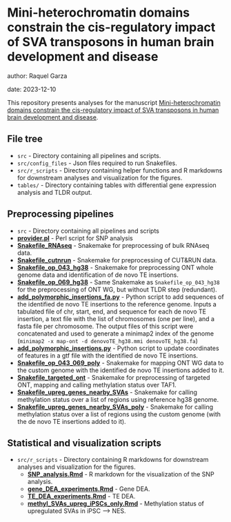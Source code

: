 # Mini-heterochromatin domains constrain the cis-regulatory impact of SVA transposons in human brain development and disease
author: Raquel Garza

date: 2023-12-10

This repository presents analyses for the manuscript
[Mini-heterochromatin domains constrain the cis-regulatory impact of SVA transposons in human brain development and disease](https://www.biorxiv.org/content/10.1101/2023.10.20.563233v1).

## File tree
- `src` - Directory containing all pipelines and scripts.
- `src/config_files` - Json files required to run Snakefiles.
- `src/r_scripts` - Directory containing helper functions and R markdowns for downstream analyses and visualization for the figures.
- `tables/` - Directory containing tables with differential gene expression analysis and TLDR output.

## Preprocessing pipelines 
- `src` - Directory containing all pipelines and scripts
- [**provider.pl**](./src/provider.pl) - Perl script for SNP analysis
- [**Snakefile_RNAseq**](./src/Snakefile_RNAseq) - Snakemake for preprocessing of bulk RNAseq data.
- [**Snakefile_cutnrun**](./src/Snakefile_cutnrun) - Snakemake for preprocessing of CUT&RUN data.
- [**Snakefile_op_043_hg38**](./src/Snakefile_op_043_hg38) - Snakemake for preprocessing ONT whole genome data and identification of de novo TE insertions.
- [**Snakefile_op_069_hg38**](./src/Snakefile_op_069_hg38) - Same Snakemake as `Snakefile_op_043_hg38` for the preprocessing of ONT WG, but without TLDR step (redundant).
- [**add_polymorphic_insertions_fa.py**](./src/add_polymorphic_insertions_fa.py) - Python script to add sequences of the identified de novo TE insertions to the reference genome. Inputs a tabulated file of chr, start, end, and sequence for each de novo TE insertion, a text file with the list of chromosomes (one per line), and a fasta file per chromosome. The output files of this script were concatenated and used to generate a minimap2 index of the genome (`minimap2 -x map-ont -d denovoTE_hg38.mmi denovoTE_hg38.fa`)
- [**add_polymorphic_insertions.py**](./src/add_polymorphic_insertions.py) - Python script to update coordinates of features in a gtf file with the identified de novo TE insertions. 
- [**Snakefile_op_043_069_poly**](./src/Snakefile_op_043_069_poly) - Snakemake for mapping ONT WG data to the custom genome with the identified de novo TE insertions added to it.
- [**Snakefile_targeted_ont**](./src/Snakefile_targeted_ont) - Snakemake for preprocessing of targeted ONT, mapping and calling methylation status over TAF1.
- [**Snakefile_upreg_genes_nearby_SVAs**](./src/Snakefile_upreg_genes_nearby_SVAs) - Snakemake for calling methylation status over a list of regions using reference hg38 genome.
- [**Snakefile_upreg_genes_nearby_SVAs_poly**](./src/Snakefile_upreg_genes_nearby_SVAs_poly) - Snakemake for calling methylation status over a list of regions using the custom genome (with the de novo TE insertions added to it).

## Statistical and visualization scripts
- `src/r_scripts` - Directory containing R markdowns for downstream analyses and visualization for the figures.
	+ [**SNP_analysis.Rmd**](./src/r_scripts/SNP_analysis.Rmd) - R markdown for the visualization of the SNP analysis.
	+ [**gene_DEA_experiments.Rmd**](./src/r_scripts/gene_DEA_experiments.Rmd) - Gene DEA.
	+ [**TE_DEA_experiments.Rmd**](./src/r_scripts/TE_DEA_experiments.Rmd) - TE DEA.
	+ [**methyl_SVAs_upreg_iPSCs_only.Rmd**](./src/r_scripts/methyl_SVAs_upreg_iPSCs_only.Rmd) - Methylation status of upregulated SVAs in iPSC --> NES.

